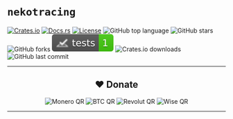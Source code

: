 # `nekotracing`

[![Crates.io](https://img.shields.io/crates/v/nekotracing.svg)](https://crates.io/crates/nekotracing)
[![Docs.rs](https://docs.rs/nekotracing/badge.svg)](https://docs.rs/nekotracing)
[![License](https://img.shields.io/crates/l/nekotracing.svg)](https://github.com/pas2rust/nekotracing/blob/main/LICENSE)
![GitHub top language](https://img.shields.io/github/languages/top/pas2rust/nekotracing?color=orange&logo=rust&style=flat&logoColor=white)
![GitHub stars](https://img.shields.io/github/stars/pas2rust/nekotracing?color=success&style=flat&logo=github)
![GitHub forks](https://img.shields.io/github/forks/pas2rust/nekotracing?color=orange&logo=Furry%20Network&style=flat&logoColor=white)
![Tests](https://raw.githubusercontent.com/pas2rust/badges/main/nekotracing-tests.svg)
![Crates.io downloads](https://img.shields.io/crates/d/nekotracing.svg)
![GitHub last commit](https://img.shields.io/github/last-commit/pas2rust/nekotracing?color=ff69b4&label=update&logo=git&style=flat&logoColor=white)

---

<h2 align="center">
  <strong>❤️ Donate</strong>
</h2>

<p align="center">
  <a href="https://github.com/pas2rust/pas2rust/blob/main/pas-monero-donate.png" style="text-decoration:none; color:inherit;">
    <img src="https://img.shields.io/badge/Monero%20QR-FF6600?style=flat&logo=monero&logoColor=white" alt="Monero QR"/>
  </a>
  <a href="https://github.com/pas2rust/pas2rust/blob/main/pas-bitcoin-donate.png" style="text-decoration:none; color:inherit;">
    <img src="https://img.shields.io/badge/BTC%20QR-EAB300?style=flat&logo=bitcoin&logoColor=white" alt="BTC QR"/>
  </a>
  <a href="https://revolut.me/pas2rust" style="text-decoration:none; color:inherit;">
    <img src="https://img.shields.io/badge/Revolut%20QR-Blue?style=flat&logo=revolut&logoColor=white" alt="Revolut QR"/>
  </a>
  <a href="https://wise.com/pay/me/pedroaugustos99" style="text-decoration:none; color:inherit;">
    <img src="https://img.shields.io/badge/Wise%20QR-1CA0F2?style=flat&logo=wise&logoColor=white" alt="Wise QR"/>
  </a>
</p>


---